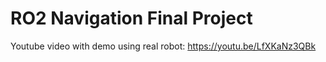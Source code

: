 # RO2 Navigation Final Project 

Youtube video with demo using real robot: https://youtu.be/LfXKaNz3QBk